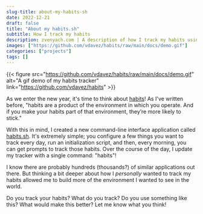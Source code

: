 ```yaml
---
slug-title: about-my-habits-sh
date: 2022-12-21
draft: false
title: "About my habits.sh"
subtitle: How I track my habits
description: zvenyach.com | A description of how I track my habits using a command-line tool written in pure bash and SQLite.
images: ["https://github.com/vdavez/habits/raw/main/docs/demo.gif"]
categories: ["projects"]
tags: []
---
```


{{< figure src="https://github.com/vdavez/habits/raw/main/docs/demo.gif" alt="A gif demo of my habits tracker" link="https://github.com/vdavez/habits" >}}

As we enter the new year, it's time to think about [habits](/2021/01/habits-like-company/)! As I've written before, "habits are a product of the environment in which you operate. And if you make your habits part of that environment, they’re more likely to stick."

With this in mind, I created a new command-line interface application called [habits.sh](https://github.com/vdavez/habits). It's extremely simple; you configure a few things you want to track every day, run an initialization script, and then, every morning, you can get prompts to track those habits. Over the course of the day, I update my tracker with a single command: "habits"!

I know there are probably hundreds (thousands?) of similar applications out there. But thinking a bit deeper about how I *personally* wanted to track my habits allowed me to build more of the environment I wanted to see in the world.

Do you track your habits? What do you track? Do you use something like this? What would make this better? Let me know what you think!